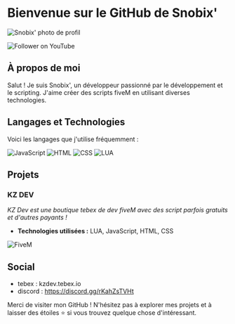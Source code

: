 # Bienvenue sur le GitHub de Snobix' 

![Snobix' photo de profil ](https://i.ibb.co/J7mr53R/b9ffc88ad813f68a723558620ce3ff47.jpg)

![Follower on YouTube](https://img.shields.io/youtube/channel/subscribers/UC-g6RYebCBAJ_q6YDfcL87Q?style=social)



## À propos de moi
Salut ! Je suis Snobix', un développeur passionné par le développement et le scripting. J'aime créer des scripts fiveM en utilisant diverses technologies.

## Langages et Technologies
Voici les langages que j'utilise fréquemment :

![JavaScript](https://img.shields.io/badge/JavaScript-F7DF1E?style=for-the-badge&logo=javascript&logoColor=black)
![HTML](https://img.shields.io/badge/HTML-E34F26?style=for-the-badge&logo=html5&logoColor=white)
![CSS](https://img.shields.io/badge/CSS-1572B6?style=for-the-badge&logo=css3&logoColor=white)
![LUA](https://img.shields.io/badge/LUA-2C2D72?style=for-the-badge&logo=lua&logoColor=white)

## Projets

### KZ DEV
_KZ Dev est une boutique tebex de dev fiveM avec des script parfois gratuits et d'autres payants !_
- **Technologies utilisées :** LUA, JavaScript, HTML, CSS

![FiveM](https://img.shields.io/badge/%7C%20FiveM-pink?style=for-the-badge&logo=fiveM&logoColor=black)

## Social

- tebex : kzdev.tebex.io
- discord : https://discord.gg/rKahZsTVHt


Merci de visiter mon GitHub ! N'hésitez pas à explorer mes projets et à laisser des étoiles ⭐️ si vous trouvez quelque chose d'intéressant.



